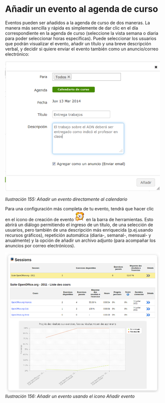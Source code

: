 # Añadir un evento al agenda de curso

Eventos pueden ser añadidos a la agenda de curso de dos maneras. La manera más sencilla y rápida es simplemente de dar clic en el día correspondiente en la agenda de curso \(seleccione la vista semana o diaria para poder seleccionar horas específicas\). Puede seleccionar los usuarios que podrán visualizar el evento, añadir un título y una breve descripción verbal, y decidir si quiere enviar el evento también como un anuncio/correo electrónico:

![](../../.gitbook/assets/graficos134%20%282%29.png)

_Ilustración 155: Añadir un evento directamente al calendario_

Para una configuración más completa de tu evento, tendrá que hacer clic en el icono de creación de evento ![](../../.gitbook/assets/graphics262%20%284%29.png) en la barra de herramientas. Esto abrirá un diálogo permitiendo el ingreso de un título, de una selección de usuarios, pero también de una descripción más enriquecida \(p.ej.usando recursos gráficos\), repetición automática \(diaria-, semanal-, mensual- y anualmente\) y la opción de añadir un archivo adjunto \(para acompañar los anuncios por correo electrónicos\).

![](../../.gitbook/assets/graficos135%20%283%29.png)_Ilustración 156: Añadir un evento usando el icono Añadir evento_

